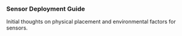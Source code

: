 ### Sensor Deployment Guide
Initial thoughts on physical placement and environmental factors for sensors.
